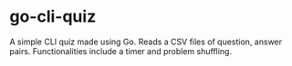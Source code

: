 # go-cli-quiz
A simple CLI quiz made using Go. Reads a CSV files of question, answer pairs. Functionalities include a timer and problem shuffling.
